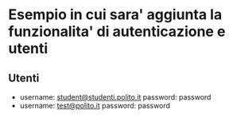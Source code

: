 # Esempio in cui sara' aggiunta la funzionalita' di autenticazione e utenti

## Utenti
- username: student@studenti.polito.it  password: password
- username: test@polito.it  password: password
